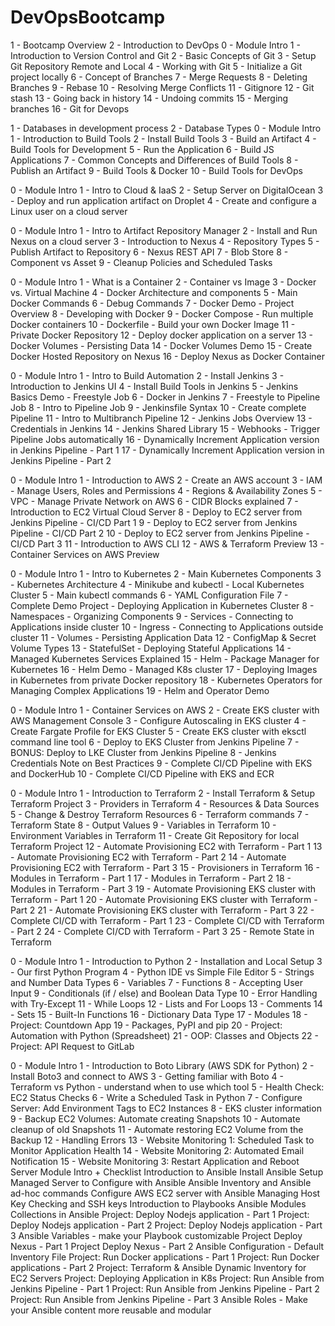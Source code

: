 # DevOpsBootcamp


1 - Bootcamp Overview
2 - Introduction to DevOps
0 - Module Intro
1 - Introduction to Version Control and Git
2 - Basic Concepts of Git
3 - Setup Git Repository Remote and Local
4 - Working with Git
5 - Initialize a Git project locally
6 - Concept of Branches
7 - Merge Requests
8 - Deleting Branches
9 - Rebase
10 - Resolving Merge Conflicts
11 - Gitignore
12 - Git stash
13 - Going back in history
14 - Undoing commits
15 - Merging branches
16 - Git for Devops



1 - Databases in development process
2 - Database Types
0 - Module Intro
1 - Introduction to Build Tools
2 - Install Build Tools
3 - Build an Artifact
4 - Build Tools for Development
5 - Run the Application
6 - Build JS Applications
7 - Common Concepts and Differences of Build Tools
8 - Publish an Artifact
9 - Build Tools & Docker
10 - Build Tools for DevOps



0 - Module Intro
1 - Intro to Cloud & IaaS
2 - Setup Server on DigitalOcean
3 - Deploy and run application artifact on Droplet
4 - Create and configure a Linux user on a cloud server



0 - Module Intro
1 - Intro to Artifact Repository Manager
2 - Install and Run Nexus on a cloud server
3 - Introduction to Nexus
4 - Repository Types
5 - Publish Artifact to Repository
6 - Nexus REST API
7 - Blob Store
8 - Component vs Asset
9 - Cleanup Policies and Scheduled Tasks



0 - Module Intro
1 - What is a Container
2 - Container vs Image
3 - Docker vs. Virtual Machine
4 - Docker Architecture and components
5 - Main Docker Commands
6 - Debug Commands
7 - Docker Demo - Project Overview
8 - Developing with Docker
9 - Docker Compose - Run multiple Docker containers
10 - Dockerfile - Build your own Docker Image
11 - Private Docker Repository
12 - Deploy docker application on a server
13 - Docker Volumes - Persisting Data
14 - Docker Volumes Demo
15 - Create Docker Hosted Repository on Nexus
16 - Deploy Nexus as Docker Container




0 - Module Intro
1 - Intro to Build Automation
2 - Install Jenkins
3 - Introduction to Jenkins UI
4 - Install Build Tools in Jenkins
5 - Jenkins Basics Demo - Freestyle Job
6 - Docker in Jenkins
7 - Freestyle to Pipeline Job
8 - Intro to Pipeline Job
9 - Jenkinsfile Syntax
10 - Create complete Pipeline
11 - Intro to Multibranch Pipeline
12 - Jenkins Jobs Overview
13 - Credentials in Jenkins
14 - Jenkins Shared Library
15 - Webhooks - Trigger Pipeline Jobs automatically
16 - Dynamically Increment Application version in Jenkins 
Pipeline - Part 1
17 - Dynamically Increment Application version in Jenkins Pipeline - Part 2



0 - Module Intro
1 - Introduction to AWS
2 - Create an AWS account
3 - IAM - Manage Users, Roles and Permissions
4 - Regions & Availability Zones
5 - VPC - Manage Private Network on AWS
6 - CIDR Blocks explained
7 - Introduction to EC2 Virtual Cloud Server
8 - Deploy to EC2 server from Jenkins Pipeline - CI/CD Part 1
9 - Deploy to EC2 server from Jenkins Pipeline - CI/CD Part 2
10 - Deploy to EC2 server from Jenkins Pipeline - CI/CD Part 3
11 - Introduction to AWS CLI
12 - AWS & Terraform Preview
13 - Container Services on AWS Preview



0 - Module Intro
1 - Intro to Kubernetes
2 - Main Kubernetes Components
3 - Kubernetes Architecture
4 - Minikube and kubectl - Local Kubernetes Cluster
5 - Main kubectl commands
6 - YAML Configuration File
7 - Complete Demo Project - Deploying Application in Kubernetes Cluster
8 - Namespaces - Organizing Components
9 - Services - Connecting to Applications inside cluster
10 - Ingress - Connecting to Applications outside cluster
11 - Volumes - Persisting Application Data
12 - ConfigMap & Secret Volume Types
13 - StatefulSet - Deploying Stateful Applications
14 - Managed Kubernetes Services Explained
15 - Helm - Package Manager for Kubernetes
16 - Helm Demo - Managed K8s cluster
17 - Deploying Images in Kubernetes from private Docker repository
18 - Kubernetes Operators for Managing Complex Applications
19 - Helm and Operator Demo




0 - Module Intro
1 - Container Services on AWS
2 - Create EKS cluster with AWS Management Console
3 - Configure Autoscaling in EKS cluster
4 - Create Fargate Profile for EKS Cluster
5 - Create EKS cluster with eksctl command line tool
6 - Deploy to EKS Cluster from Jenkins Pipeline
7 - BONUS: Deploy to LKE Cluster from Jenkins Pipeline
8 - Jenkins Credentials Note on Best Practices
9 - Complete CI/CD Pipeline with EKS and DockerHub
10 - Complete CI/CD Pipeline with EKS and ECR




0 - Module Intro
1 - Introduction to Terraform
2 - Install Terraform & Setup Terraform Project
3 - Providers in Terraform
4 - Resources & Data Sources
5 - Change & Destroy Terraform Resources
6 - Terraform commands
7 - Terraform State
8 - Output Values
9 - Variables in Terraform
10 - Environment Variables in Terraform
11 - Create Git Repository for local Terraform Project
12 - Automate Provisioning EC2 with Terraform - Part 1
13 - Automate Provisioning EC2 with Terraform - Part 2
14 - Automate Provisioning EC2 with Terraform - Part 3
15 - Provisioners in Terraform
16 - Modules in Terraform - Part 1
17 - Modules in Terraform - Part 2
18 - Modules in Terraform - Part 3
19 - Automate Provisioning EKS cluster with Terraform - Part 1
20 - Automate Provisioning EKS cluster with Terraform - Part 2
21 - Automate Provisioning EKS cluster with Terraform - Part 3
22 - Complete CI/CD with Terraform - Part 1
23 - Complete CI/CD with Terraform - Part 2
24 - Complete CI/CD with Terraform - Part 3
25 - Remote State in Terraform




0 - Module Intro
1 - Introduction to Python
2 - Installation and Local Setup
3 - Our first Python Program
4 - Python IDE vs Simple File Editor
5 - Strings and Number Data Types
6 - Variables
7 - Functions
8 - Accepting User Input
9 - Conditionals (if / else) and Boolean Data Type
10 - Error Handling with Try-Except
11 - While Loops
12 - Lists and For Loops
13 - Comments
14 - Sets
15 - Built-In Functions
16 - Dictionary Data Type
17 - Modules
18 - Project: Countdown App
19 - Packages, PyPI and pip
20 - Project: Automation with Python (Spreadsheet)
21 - OOP: Classes and Objects
22 - Project: API Request to GitLab




0 - Module Intro
1 - Introduction to Boto Library (AWS SDK for Python)
2 - Install Boto3 and connect to AWS
3 - Getting familiar with Boto
4 - Terraform vs Python - understand when to use which tool
5 - Health Check: EC2 Status Checks
6 - Write a Scheduled Task in Python
7 - Configure Server: Add Environment Tags to EC2 Instances
8 - EKS cluster information
9 - Backup EC2 Volumes: Automate creating Snapshots
10 - Automate cleanup of old Snapshots
11 - Automate restoring EC2 Volume from the Backup
12 - Handling Errors
13 - Website Monitoring 1: Scheduled Task to Monitor Application Health
14 - Website Monitoring 2: Automated Email Notification
15 - Website Monitoring 3: Restart Application and Reboot Server
Module Intro + Checklist
Introduction to Ansible
Install Ansible
Setup Managed Server to Configure with Ansible
Ansible Inventory and Ansible ad-hoc commands
Configure AWS EC2 server with Ansible
Managing Host Key Checking and SSH keys
Introduction to Playbooks
Ansible Modules
Collections in Ansible
Project: Deploy Nodejs application - Part 1
Project: Deploy Nodejs application - Part 2
Project: Deploy Nodejs application - Part 3
Ansible Variables - make your Playbook customizable
Project Deploy Nexus - Part 1
Project Deploy Nexus - Part 2
Ansible Configuration - Default Inventory File
Project: Run Docker applications - Part 1
Project: Run Docker applications - Part 2
Project: Terraform & Ansible
Dynamic Inventory for EC2 Servers
Project: Deploying Application in K8s
Project: Run Ansible from Jenkins Pipeline - Part 1
Project: Run Ansible from Jenkins Pipeline - Part 2
Project: Run Ansible from Jenkins Pipeline - Part 3
Ansible Roles - Make your Ansible content more reusable and modular
